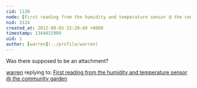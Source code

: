 ```yaml
---
cid: 1120
node: [First reading from the humidity and temperature sensor @ the community garden](../notes/cindyexcites/8-3-2012/first-reading-humidity-and-temperature-senson-community-garden)
nid: 3124
created_at: 2012-08-03 22:29:49 +0000
timestamp: 1344032989
uid: 1
author: [warren](../profile/warren)
---
```


Was there supposed to be an attachment?

[warren](../profile/warren) replying to: [First reading from the humidity and temperature sensor @ the community garden](../notes/cindyexcites/8-3-2012/first-reading-humidity-and-temperature-senson-community-garden)


